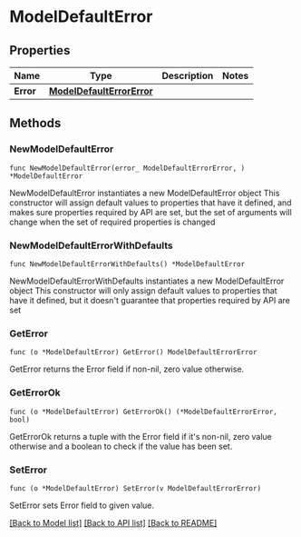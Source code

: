 # ModelDefaultError

## Properties

Name | Type | Description | Notes
------------ | ------------- | ------------- | -------------
**Error** | [**ModelDefaultErrorError**](ModelDefaultErrorError.md) |  | 

## Methods

### NewModelDefaultError

`func NewModelDefaultError(error_ ModelDefaultErrorError, ) *ModelDefaultError`

NewModelDefaultError instantiates a new ModelDefaultError object
This constructor will assign default values to properties that have it defined,
and makes sure properties required by API are set, but the set of arguments
will change when the set of required properties is changed

### NewModelDefaultErrorWithDefaults

`func NewModelDefaultErrorWithDefaults() *ModelDefaultError`

NewModelDefaultErrorWithDefaults instantiates a new ModelDefaultError object
This constructor will only assign default values to properties that have it defined,
but it doesn't guarantee that properties required by API are set

### GetError

`func (o *ModelDefaultError) GetError() ModelDefaultErrorError`

GetError returns the Error field if non-nil, zero value otherwise.

### GetErrorOk

`func (o *ModelDefaultError) GetErrorOk() (*ModelDefaultErrorError, bool)`

GetErrorOk returns a tuple with the Error field if it's non-nil, zero value otherwise
and a boolean to check if the value has been set.

### SetError

`func (o *ModelDefaultError) SetError(v ModelDefaultErrorError)`

SetError sets Error field to given value.



[[Back to Model list]](../README.md#documentation-for-models) [[Back to API list]](../README.md#documentation-for-api-endpoints) [[Back to README]](../README.md)


